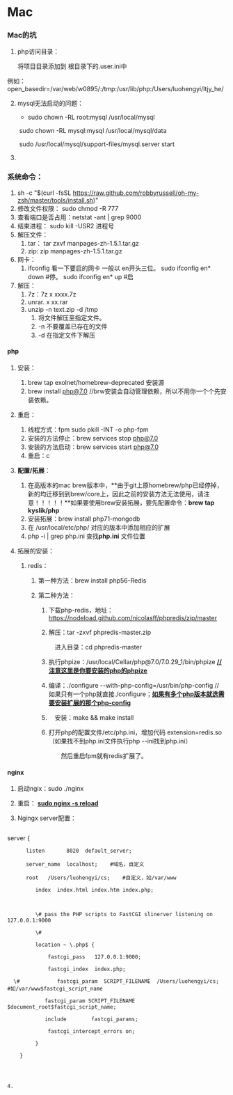 # Mac

### Mac的坑

1. php访问目录：

   将项目目录添加到 根目录下的.user.ini中

​        例如：open_basedir=/var/web/w0895/:/tmp:/usr/lib/php:/Users/luohengyi/ltjy_he/

2. mysql无法启动的问题：

   - sudo chown -RL root:mysql /usr/local/mysql

   ​       sudo chown -RL mysql:mysql /usr/local/mysql/data

   ​       sudo /usr/local/mysql/support-files/mysql.server   start

3. 

### 系统命令：

1. sh -c "$(curl -fsSL https://raw.github.com/robbyrussell/oh-my-zsh/master/tools/install.sh)"
2. 修改文件权限： sudo chmod -R 777
3. 查看端口是否占用：netstat -ant | grep 9000
4. 结束进程： sudo kill -USR2 进程号
5. 解压文件：
   1. tar： tar zxvf manpages-zh-1.5.1.tar.gz
   2. zip:  zip manpages-zh-1.5.1.tar.gz
6. 网卡：
   1. ifconfig 看一下要启的网卡 一般以 en开头三位。
      sudo ifconfig en* down #停。
      sudo ifconfig en* up #启
7. 解压：
   1. 7z：7z x xxxx.7z
   2. unrar. x xx.rar
   3. unzip -n text.zip -d /tmp 
      1. 将文件解压至指定文件。
      2. -n 不要覆盖已存在的文件 
      3. -d 在指定文件下解压

#### php

1. 安装：

   1. brew tap exolnet/homebrew-deprecated 安装源
   2. brew install php@7.0  //brw安装会自动管理依赖，所以不用你一个个先安装依赖。

2. 重启：

   1. 线程方式：fpm sudo pkill -INT -o php-fpm
   2. 安装的方法停止：brew services stop php@7.0
   3. 安装的方法启动：brew services start php@7.0
   4. 重启：c

3. **配置/拓展**：

   1. 在高版本的mac  brew版本中，**由于git上原homebrew/php已经停掉，新的均迁移到到brew/core上，因此之前的安装方法无法使用，请注意！！！！！**如果要使用brew安装拓展，要先配置命令：**brew tap kyslik/php** 
   2. 安装拓展：brew install php71-mongodb 
   3. 在 /usr/local/etc/php/ 对应的版本中添加相应的扩展
   4. php -i | grep php.ini 查找**php.ini** 文件位置

4. 拓展的安装：

   1. redis：

      1. 第一种方法：brew install php56-Redis

      2. 第二种方法：

         1. 下载php-redis，地址：https://nodeload.github.com/nicolasff/phpredis/zip/master

         2. 解压：tar -zxvf phpredis-master.zip

            　进入目录：cd phpredis-master

         3. 执行phpize：/usr/local/Cellar/php\@7.0/7.0.29_1/bin/phpize   **<u>// 注意这里是你要安装的php的phpize</u>**

         4. 编译：./configure --with-php-config=/usr/bin/php-config  // 如果只有一个php就直接./configure；**<u>如果有多个php版本就选需要安装扩展的那个php-config</u>**

         5. 　安装：make && make install

         6. 打开php的配置文件/etc/php.ini，增加代码 extension=redis.so （如果找不到php.ini文件执行php --ini找到php.ini）

            　　然后重启fpm就有redis扩展了。

#### nginx

1. 启动ngix：sudo ./nginx

2. 重启： **<u>sudo nginx -s reload</u>**

3. Ngingx server配置：

   ```
 server {
   
          listen       8020  default_server;
   
          server_name  localhost;    #域名，自定义
   
          root   /Users/luohengyi/cs;    #自定义，如/var/www
   
             index  index.html index.htm index.php;
   
   
   
             \# pass the PHP scripts to FastCGI slinerver listening on 127.0.0.1:9000
   
             \#
   
             location ~ \.php$ {
   
                 fastcgi_pass   127.0.0.1:9000;
   
                 fastcgi_index  index.php;
   
      \#            fastcgi_param  SCRIPT_FILENAME  /Users/luohengyi/cs;   #如/var/www$fastcgi_script_name
   
                fastcgi_param SCRIPT_FILENAME $document_root$fastcgi_script_name;
   
                include        fastcgi_params;
   
                 fastcgi_intercept_errors on;
   
             }
   
        }
   ```
   
   

4. 




